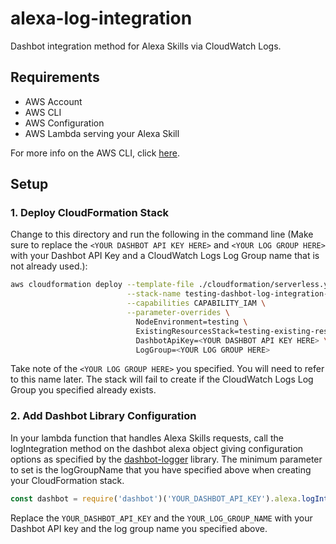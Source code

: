 # alexa-log-integration
Dashbot integration method for Alexa Skills via CloudWatch Logs.

## Requirements
  - AWS Account
  - AWS CLI
  - AWS Configuration
  - AWS Lambda serving your Alexa Skill
  
For more info on the AWS CLI, click [here](https://docs.aws.amazon.com/cli/latest/userguide/cli-chap-welcome.html).

## Setup

### 1. Deploy CloudFormation Stack
Change to this directory and run the following in the command line (Make sure to replace 
the `<YOUR DASHBOT API KEY HERE>` and `<YOUR LOG GROUP HERE>` with your Dashbot API Key and 
a CloudWatch Logs Log Group name that is not already used.):

```bash
aws cloudformation deploy --template-file ./cloudformation/serverless.yml \
                          --stack-name testing-dashbot-log-integration-deployment \
                          --capabilities CAPABILITY_IAM \
                          --parameter-overrides \
                            NodeEnvironment=testing \
                            ExistingResourcesStack=testing-existing-resources \
                            DashbotApiKey=<YOUR DASHBOT API KEY HERE> \
                            LogGroup=<YOUR LOG GROUP HERE>
```
 
Take note of the `<YOUR LOG GROUP HERE>` you specified. You will need to refer to this
name later. The stack will fail to create if the CloudWatch Logs Log Group you specified
already exists.

### 2. Add Dashbot Library Configuration

In your lambda function that handles Alexa Skills requests, call the logIntegration method 
on the dashbot alexa object giving configuration options as specified by the 
[dashbot-logger](https://github.com/actionably/dashbot-logger) library. The minimum parameter
to set is the logGroupName that you have specified above when creating your CloudFormation stack.

```javascript
const dashbot = require('dashbot')('YOUR_DASHBOT_API_KEY').alexa.logIntegration({logGroupName: 'YOUR_LOG_GROUP_NAME'});
```

Replace the `YOUR_DASHBOT_API_KEY` and the `YOUR_LOG_GROUP_NAME` with your Dashbot API key and
the log group name you specified above.  